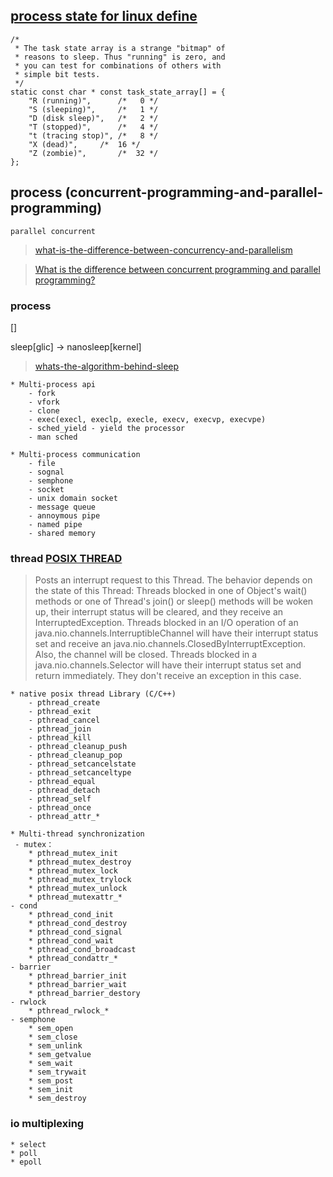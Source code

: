 ## [process state for linux define](https://github.com/torvalds/linux/blob/b6da0076bab5a12afb19312ffee41c95490af2a0/fs/proc/array.c#L129)

```
/*
 * The task state array is a strange "bitmap" of
 * reasons to sleep. Thus "running" is zero, and
 * you can test for combinations of others with
 * simple bit tests.
 */
static const char * const task_state_array[] = {
	"R (running)",		/*   0 */
	"S (sleeping)",		/*   1 */
	"D (disk sleep)",	/*   2 */
	"T (stopped)",		/*   4 */
	"t (tracing stop)",	/*   8 */
	"X (dead)",		/*  16 */
	"Z (zombie)",		/*  32 */
};
```

## process (concurrent-programming-and-parallel-programming)

`parallel concurrent`

> [what-is-the-difference-between-concurrency-and-parallelism](https://stackoverflow.com/questions/1050222/what-is-the-difference-between-concurrency-and-parallelism)

>[What is the difference between concurrent programming and parallel programming?](https://stackoverflow.com/questions/1897993/what-is-the-difference-between-concurrent-programming-and-parallel-programming)

### process

[]

sleep[glic] -> nanosleep[kernel]

> [whats-the-algorithm-behind-sleep](https://stackoverflow.com/questions/175882/whats-the-algorithm-behind-sleep)

	* Multi-process api
		- fork
		- vfork
		- clone
		- exec(execl, execlp, execle, execv, execvp, execvpe)
		- sched_yield - yield the processor
		- man sched

	* Multi-process communication
		- file
		- sognal
		- semphone
		- socket
		- unix domain socket
		- message queue
		- annoymous pipe
		- named pipe
		- shared memory

### thread [POSIX THREAD](https://zh.wikipedia.org/wiki/POSIX%E7%BA%BF%E7%A8%8B)

> Posts an interrupt request to this Thread. The behavior depends on the state of this Thread:
Threads blocked in one of Object's wait() methods or one of Thread's join() or sleep() methods will be woken up, their interrupt status will be cleared, and they receive an InterruptedException.
Threads blocked in an I/O operation of an java.nio.channels.InterruptibleChannel will have their interrupt status set and receive an java.nio.channels.ClosedByInterruptException. Also, the channel will be closed.
Threads blocked in a java.nio.channels.Selector will have their interrupt status set and return immediately. They don't receive an exception in this case.

	* native posix thread Library (C/C++)
		- pthread_create
		- pthread_exit
		- pthread_cancel
		- pthread_join
		- pthread_kill
		- pthread_cleanup_push
		- pthread_cleanup_pop
		- pthread_setcancelstate
		- pthread_setcanceltype
		- pthread_equal
		- pthread_detach
		- pthread_self
		- pthread_once
		- pthread_attr_*

	* Multi-thread synchronization
	 - mutex：
		* pthread_mutex_init
		* pthread_mutex_destroy
		* pthread_mutex_lock
		* pthread_mutex_trylock
		* pthread_mutex_unlock
		* pthread_mutexattr_*
	- cond
		* pthread_cond_init
		* pthread_cond_destroy
		* pthread_cond_signal
		* pthread_cond_wait
		* pthread_cond_broadcast
		* pthread_condattr_*
	- barrier
		* pthread_barrier_init
		* pthread_barrier_wait
		* pthread_barrier_destory
	- rwlock
		* pthread_rwlock_*
	- semphone
		* sem_open
		* sem_close
		* sem_unlink
		* sem_getvalue
		* sem_wait
		* sem_trywait
		* sem_post
		* sem_init
		* sem_destroy
 
### io multiplexing

	* select
	* poll
	* epoll
